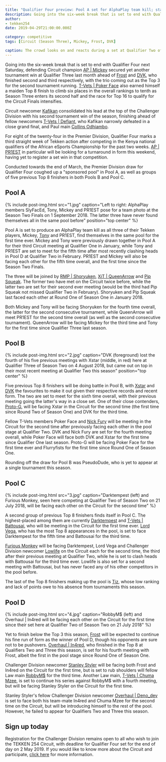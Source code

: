 ```yaml
---
title: "Qualifier Four preview: Pool A set for AlphaPlay team kill; stacked draws in Pools B and C"
description: Going into the six-week break that is set to end with Qualifier Four next Saturday, defending Circuit champion AP | Mickey secured yet another tournament win at Qualifier Three last month ahead of Frost and DVK, who finished second and third respectively.
author:
- tekken254
date: 2019-04-29T21:00:00.000Z

category: competitive
tags: [Circuit (Season Three), Mickey, Frost, DVK]

caption: The crowd looks on and reacts during a set at Qualifier Two of the TEKKEN 254 Circuit this season on 23 February 2019
---
```

<p>Going into the six-week break that is set to end with Qualifier Four next Saturday, defending Circuit champion <a href="/circuit/tekken/profile.html?id=2907096" target="_blank">AP | Mickey</a> secured yet another tournament win at Qualifier Three last month ahead of <a href="/circuit/tekken/profile.html?id=4644523" target="_blank">Frost</a> and <a href="/circuit/tekken/profile.html?id=4092983" target="_blank">DVK</a>, who finished second and third respectively, with the trio coming out as the Top 3 for the second tournament running. <a href="/circuit/tekken/profile.html?id=4291033" target="_blank">T-Vets | Poker Face</a> also earned himself a maiden Top 8 finish to climb six places in the overall rankings to tenth as Season Three enters its second half and the race for Top 16 to qualify for the Circuit Finals intensifies.</p>
<p>Circuit newcomer <a href="/circuit/tekken/profile.html?id=9712294" target="_blank">Kafikan</a> consolidated his lead at the top of the Challenger Division with his second tournament win of the season, finishing ahead of fellow newcomers <a href="/circuit/tekken/profile.html?id=1049759" target="_blank">T-Vets | Defiant</a>, who Kafikan narrowly defeated in a close grand final, and Paul main <a href="/circuit/tekken/profile.html?id=6358951" target="_blank">Collins Odhiambo</a>.</p>
<p>For eight of the twenty-four in the Premier Division, Qualifier Four marks a third straight week of Tekken action after competing in the Kenya national qualifiers of the African eSports Championship for the past two weeks. <a href="/circuit/tekken/profile.html?id=8665351" target="_blank">AP | PR1EST</a> in particular will be looking for a turnaround in form this weekend, having yet to register a set win in that competition.</p>
<p>Conducted towards the end of March, the Premier Division draw for Qualifier Four coughed up a "sponsored pool" in Pool A, as well as groups of five previous Top 8 finishers in both Pools B and Pool C.</p>

<section>
    <h2 class="site-red uppercase">Pool A</h2>
    {% include post-img.html src="1.jpg" caption="Left to right: AlphaPlay members SlyFacEd, Tony, Mickey and PR1EST pose for a team photo at the Season Two Finals on 1 September 2018. The latter three have never found themselves all in the same pool before" position="top center" %}
    <p>Pool A is set to produce an AlphaPlay team kill as all three of their Tekken players, Mickey, <a href="/circuit/tekken/profile.html?id=2685183" target="_blank">Tony</a> and PR1EST, find themselves in the same pool for the first time ever. Mickey and Tony were previously drawn together in Pool A for their third Circuit meeting at Qualifier One in January, while Tony and PR1EST are set to meet for the fifth time after most recently clashing heads in Pool D at Qualifier Two in February. PR1EST and Mickey will also be facing each other for the fifth time overall, and the first time since the Season Two Finals.</p>
    <p>The three will be joined by <a href="/circuit/tekken/profile.html?id=1677506" target="_blank">RMP | Shoryuken</a>, <a href="/circuit/tekken/profile.html?id=4455946" target="_blank">XiT | QueenArrow</a> and <a href="/circuit/tekken/profile.html?id=5625849" target="_blank">Pip Squeak</a>. The former two have met on the Circuit twice before, while the latter two are set for their second ever meeting (would be the third had Pip Squeak not missed Qualifier Two in February). Shoryuken and Pip Squeak last faced each other at Round One of Season One in January 2018.</p>
    <p>Both Mickey and Tony will be facing Shoryuken for the fourth time overall, the latter for the second consecutive tournament, while QueenArrow will meet PR1EST for the second time overall (as well as the second consecutive tournament). QueenArrow will be facing Mickey for the third time and Tony for the first time since Qualifier Three last season.</p>
</section>

<section>
    <h2 class="site-red uppercase">Pool B</h2>
    {% include post-img.html src="2.jpg" caption="DVK (foreground) lost the fourth of his five previous meetings with Xstar (middle, in red) here at Qualifier Three of Season Two on 4 August 2018, but came out on top in their most recent meeting at Qualifier Two this season" position="top center" %}
    <p>Five previous Top 8 finishers will be doing battle in Pool B, with <a href="/circuit/tekken/profile.html?id=4183920" target="_blank">Xstar</a> and <a href="/circuit/tekken/profile.html?id=4092983" target="_blank">DVK</a> the favourites to make it out given their respective records and recent form. The two are set to meet for the sixth time overall, with their previous meeting going the latter's way in a close set. One of their close contenders, <a href="/circuit/tekken/profile.html?id=2447761" target="_blank">Proto-G</a>, will be facing Xstar in the Circuit for the second time (the first time since Round Two of Season One) and DVK for the third time.</p>
    <p>Fellow T-Vets members Poker Face and <a href="/circuit/tekken/profile.html?id=9970940" target="_blank">Nick Fury</a> will be meeting in the Circuit for the second time after previously facing each other in the pool stage at Qualifier Two. DVK and Nick Fury are set for the fourth meeting overall, while Poker Face will face both DVK and Xstar for the first time since Qualifier One last season. Proto-G will be facing Poker Face for the first time ever and Flurryfists for the first time since Round One of Season One.</p>
    <p>Rounding off the draw for Pool B was PseudoDude, who is yet to appear at a single tournament this season.</p>
</section>

<section>
    <h2 class="site-red uppercase">Pool C</h2>
    {% include post-img.html src="3.jpg" caption="Darktempest (left) and Furious Monkey, seen here competing at Qualifier Two of Season Two on 21 July 2018, will be facing each other on the Circuit for the second time" %}
    <p>A second group of previous Top 8 finishers finds itself in Pool C. The highest-placed among them are currently <a href="/circuit/tekken/profile.html?id=0749083" target="_blank">Darktempest</a> and <a href="/circuit/tekken/profile.html?id=0145831" target="_blank">T-Vets | Battousai</a>, who will be meeting in the Circuit for the first time ever. <a href="/circuit/tekken/profile.html?id=7167649" target="_blank">Lord Vega</a>, who has the most Top 8 appearances in the pool, is set to face Darktempest for the fifth time and Battousai for the third time.</p>
    <p><a href="/circuit/tekken/profile.html?id=3798058" target="_blank">Furious Monkey</a> will be facing Darktempest, Lord Vega and Challenger Division newcomer <a href="/circuit/tekken/profile.html?id=6265787" target="_blank">Lowlife</a> on the Circuit each for the second time, the third after their previous meeting at Qualifier Two, while he is set to clash heads with Battousai for the third time ever. Lowlife is also set for a second meeting with Battousai, but has never faced any of his other competitors in the pool before.</p>
    <p>The last of the Top 8 finishers making up the pool is <a href="/circuit/tekken/profile.html?id=4449622" target="_blank">Tiz</a>, whose low ranking and lack of points owe to his absence from tournaments this season.</p>
</section>

<section>
    <h2 class="site-red uppercase">Pool D</h2>
    {% include post-img.html src="4.jpg" caption="RobbyM$ (left) and Overhaul | In4red will be facing each other on the Circuit for the first time since their set here at Qualifier Two of Season Two on 21 July 2018" %}
    <p>Yet to finish below the Top 3 this season, <a href="/circuit/tekken/profile.html?id=4644523" target="_blank">Frost</a> will be expected to continue his fine run of form as the winner of Pool D, though his opponents are sure not to be pushovers. <a href="/circuit/tekken/profile.html?id=7900514" target="_blank">Overhaul | In4red</a>, who finished in the Top 8 at Qualifiers Two and Three this season, is set for his fourth meeting with Frost, albeit the first in the pool stage since Round One of Season One. </p>
    <p>Challenger Division newcomer <a href="/circuit/tekken/profile.html?id=1998890" target="_blank">Stanley Styler</a> will be facing both Frost and In4red on the Circuit for the first time, but is set to rub shoulders will fellow Law main <a href="/circuit/tekken/profile.html?id=9894033" target="_blank">RobbyM$</a> for the third time. Another Law main, <a href="/circuit/tekken/profile.html?id=4241790" target="_blank">T-Vets | Chuma Mzee</a>, is set to continue his series against RobbyM$ with a fourth meeting, but will be facing Stanley Styler on the Circuit for the first time.</p>
    <p>Stanley Styler's fellow Challenger Division newcomer <a href="/circuit/tekken/profile.html?id=2782272" target="_blank">Overhaul | Deno_dev</a> is set to face both his team-mate In4red and Chuma Mzee for the second time on the Circuit, but will be introducing himself to the rest of the pool. However, he failed to appear for Qualifiers Two and Three this season.</p>
</section>

<aside>
    <h2 class="site-red uppercase">Sign up today</h2>
    <p>Registration for the Challenger Division remains open to all who wish to join the TEKKEN 254 Circuit, with deadline for Qualifier Four set for the end of day on 2 May 2019. If you would like to know more about the Circuit and participate, <a href="/circuit" target="_blank">click here</a> for more information.</p>
</aside>
